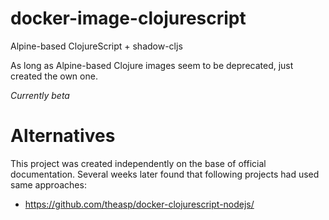 # docker-image-clojurescript

Alpine-based ClojureScript + shadow-cljs

As long as Alpine-based Clojure images seem to be deprecated, just created the own one.

*Currently beta*

# Alternatives

This project was created independently on the base of official documentation. Several weeks later found that following projects had used same approaches:

* https://github.com/theasp/docker-clojurescript-nodejs/
